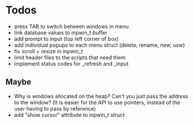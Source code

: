 # Todos
- press TAB to switch between windows in menu
- link database values to inpwin_t buffer
- add prompt to input (top left corner of box)
- add individual popups to each menu struct (delete, rename, new, usw)
- fix scroll + resize in inpwin_t
- limit header files to the scripts that need them
- implement status codes for _refresh and _input

## Maybe
- Why is windows allocated on the heap?
  Can't you just pass the address to the window?
  (It is easier for the API to use pointers, 
   instead of the user having to pass by reference)
- add "show cursor" attribute to inpwin_t struct
